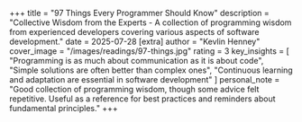 +++
title = "97 Things Every Programmer Should Know"
description = "Collective Wisdom from the Experts - A collection of programming wisdom from experienced developers covering various aspects of software development."
date = 2025-07-28
[extra]
author = "Kevlin Henney"
cover_image = "/images/readings/97-things.jpg"
rating = 3
key_insights = [
    "Programming is as much about communication as it is about code",
    "Simple solutions are often better than complex ones",
    "Continuous learning and adaptation are essential in software development"
]
personal_note = "Good collection of programming wisdom, though some advice felt repetitive. Useful as a reference for best practices and reminders about fundamental principles."
+++
